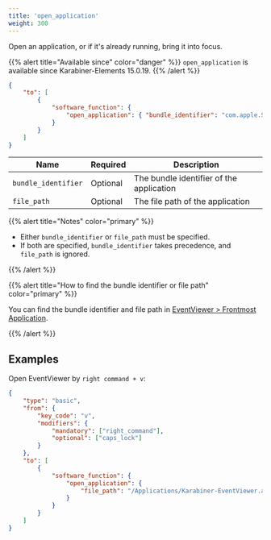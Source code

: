 ```yaml
---
title: 'open_application'
weight: 300
---
```


Open an application, or if it's already running, bring it into focus.

{{% alert title="Available since" color="danger" %}}
`open_application` is available since Karabiner-Elements 15.0.19.
{{% /alert %}}


```json
{
    "to": [
        {
            "software_function": {
                "open_application": { "bundle_identifier": "com.apple.Safari" }
            }
        }
    ]
}
```

| Name                | Required | Description                              |
| ------------------- | -------- | ---------------------------------------- |
| `bundle_identifier` | Optional | The bundle identifier of the application |
| `file_path`         | Optional | The file path of the application         |

{{% alert title="Notes" color="primary" %}}

-   Either `bundle_identifier` or `file_path` must be specified.
-   If both are specified, `bundle_identifier` takes precedence, and `file_path` is ignored.

{{% /alert %}}

{{% alert title="How to find the bundle identifier or file path" color="primary" %}}

You can find the bundle identifier and file path in [EventViewer > Frontmost Application](/docs/manual/operation/eventviewer/).

{{% /alert %}}

## Examples

Open EventViewer by `right command + v`:

```json
{
    "type": "basic",
    "from": {
        "key_code": "v",
        "modifiers": {
            "mandatory": ["right_command"],
            "optional": ["caps_lock"]
        }
    },
    "to": [
        {
            "software_function": {
                "open_application": {
                    "file_path": "/Applications/Karabiner-EventViewer.app"
                }
            }
        }
    ]
}
```
